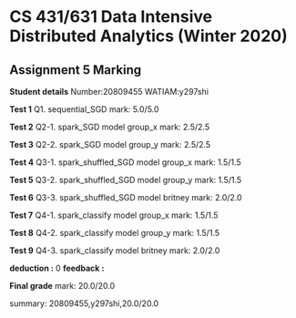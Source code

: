 # CS 431/631 Data Intensive Distributed Analytics (Winter 2020)
## Assignment 5 Marking

**Student details**
Number:20809455
WATIAM:y297shi

**Test 1** Q1. sequential_SGD mark: 5.0/5.0

**Test 2** Q2-1. spark_SGD model group_x mark: 2.5/2.5

**Test 3** Q2-2. spark_SGD model group_y mark: 2.5/2.5

**Test 4** Q3-1. spark_shuffled_SGD model group_x mark: 1.5/1.5

**Test 5** Q3-2. spark_shuffled_SGD model group_y mark: 1.5/1.5

**Test 6** Q3-3. spark_shuffled_SGD model britney mark: 2.0/2.0

**Test 7** Q4-1. spark_classify model group_x mark: 1.5/1.5

**Test 8** Q4-2. spark_classify model group_y mark: 1.5/1.5

**Test 9** Q4-3. spark_classify model britney mark: 2.0/2.0

**deduction :** 0
**feedback :** 

**Final grade**
mark: 20.0/20.0

summary: 20809455,y297shi,20.0/20.0